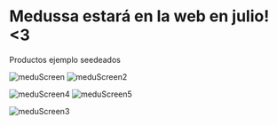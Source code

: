 <h1>Medussa estará en la web en julio! <3</h1>

Productos ejemplo seedeados

![meduScreen](https://user-images.githubusercontent.com/76449498/118462639-47926d80-b6d5-11eb-93a1-9898287dab17.jpg)
![meduScreen2](https://user-images.githubusercontent.com/76449498/118462645-49f4c780-b6d5-11eb-8f32-88b2b5ef2b90.jpg)
  
  
![meduScreen4](https://user-images.githubusercontent.com/76449498/118802387-70069d00-b878-11eb-9b4e-cec1baf3d4a9.jpg)
![meduScreen5](https://user-images.githubusercontent.com/76449498/118802548-9fb5a500-b878-11eb-994c-3da298c75781.jpg)

![meduScreen3](https://user-images.githubusercontent.com/76449498/118752326-41b59d00-b839-11eb-9d6a-10957c880ee6.jpg)
